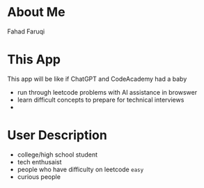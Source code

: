 # About Me
Fahad Faruqi

# This App
This app will be like if ChatGPT and CodeAcademy had a baby
- run through leetcode problems with AI assistance in browswer
- learn difficult concepts to prepare for technical interviews
- 

# User Description
- college/high school student
- tech enthusaist
- people who have difficulty on leetcode `easy`
- curious people